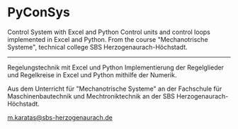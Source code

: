 # PyConSys
Control System with Excel and Python
Control units and control loops implemented in Excel and Python. 
From the course "Mechanotrische Systeme", technical college SBS Herzogenaurach-Höchstadt.
___________________________________________________________________________________________

Regelungstechnik mit Excel und Python
Implementierung der Regelglieder und Regelkreise in Excel und Python mithilfe der Numerik.

Aus dem Unterricht für "Mechanotrische Systeme" an der Fachschule für Maschinenbautechnik und Mechtroniktechnik an der SBS Herzogenaurach-Höchstadt.

m.karatas@sbs-herzogenaurach.de

